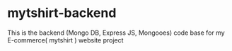 # mytshirt-backend

This is the backend (Mongo DB, Express JS, Mongooes) code base for my E-commerce( mytshirt ) website project
